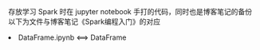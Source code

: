存放学习 Spark 时在 jupyter notebook 手打的代码，同时也是博客笔记的备份
以下为文件与博客笔记《Spark编程入门》的对应
<li>DataFrame.ipynb <==> DataFrame</li>